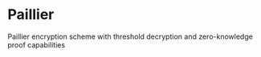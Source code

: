 # Paillier
Paillier encryption scheme with threshold decryption and zero-knowledge proof capabilities
